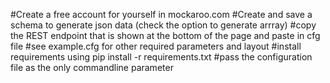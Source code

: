 #Create a free account for yourself in mockaroo.com
#Create and save a schema to generate json data (check the option to generate arrray)
#copy the REST endpoint that is shown at the bottom of the page and paste in cfg file
#see example.cfg for other required parameters and layout
#install requirements using pip install -r requirements.txt
#pass the configuration file as the only commandline parameter
